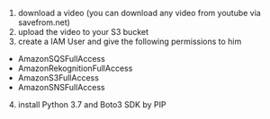 1. download a video (you can download any video from youtube via savefrom.net)
2. upload the video to your S3 bucket
3. create a IAM User and give the following permissions to him
 - AmazonSQSFullAccess
 - AmazonRekognitionFullAccess
 - AmazonS3FullAccess
 - AmazonSNSFullAccess
4. install Python 3.7 and Boto3 SDK by PIP